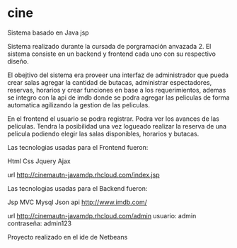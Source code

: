 cine
====

Sistema basado en Java jsp

Sistema realizado durante la cursada de porgramación anvazada 2. El sistema consiste en un backend y 
frontend cada uno con su respectivo diseño. 

El obejtivo del sistema era proveer una interfaz de administrador que pueda crear salas agregar la 
cantidad de butacas, administrar espectadores, reservas, horarios y crear funciones en base a los 
requerimientos, ademas se integro con la api de imdb donde se podra agregar las peliculas de forma
automatica agilizando la gestion de las peliculas.

En el frontend el usuario se podra registrar. Podra ver los avances de las peliculas. Tendra la posibilidad 
una vez logueado realizar la reserva de una pelicula podiendo elegir las salas disponibles, horarios y butacas.

Las tecnologias usadas para el Frontend fueron: 

Html
Css
Jquery
Ajax 

url http://cinemautn-javamdp.rhcloud.com/index.jsp

Las tecnologias usadas para el Backend fueron:

Jsp
MVC
Mysql
Json
api http://www.imdb.com/

url http://cinemautn-javamdp.rhcloud.com/admin
usuario: admin 
contraseña: admin123


Proyecto realizado en el ide de Netbeans
